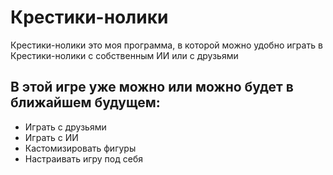 # Крестики-нолики
Крестики-нолики это моя программа, в которой можно удобно играть в Крестики-нолики с собственным ИИ или с друзьями
## В этой игре уже можно или можно будет в ближайшем будущем:
- Играть с друзьями
- Играть с ИИ
- Кастомизировать фигуры
- Настраивать игру под себя
